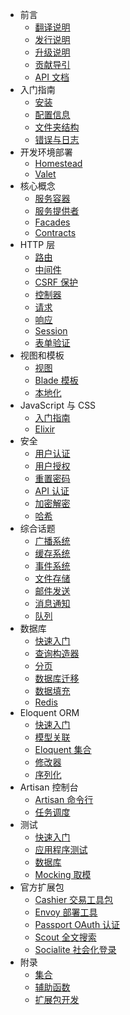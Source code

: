 - 前言
    - [翻译说明](/docs/{{version}}/about)
    - [发行说明](/docs/{{version}}/releases)
    - [升级说明](/docs/{{version}}/upgrade)
    - [贡献导引](/docs/{{version}}/contributions)
    - [API 文档](/api/{{version}})
- 入门指南
    - [安装](/docs/{{version}}/installation)
    - [配置信息](/docs/{{version}}/configuration)
    - [文件夹结构](/docs/{{version}}/structure)
    - [错误与日志](/docs/{{version}}/errors)
- 开发环境部署
    - [Homestead](/docs/{{version}}/homestead)
    - [Valet](/docs/{{version}}/valet)
- 核心概念
    - [服务容器](/docs/{{version}}/container)
    - [服务提供者](/docs/{{version}}/providers)
    - [Facades](/docs/{{version}}/facades)
    - [Contracts](/docs/{{version}}/contracts)
- HTTP 层
    - [路由](/docs/{{version}}/routing)
    - [中间件](/docs/{{version}}/middleware)
    - [CSRF 保护](/docs/{{version}}/csrf)
    - [控制器](/docs/{{version}}/controllers)
    - [请求](/docs/{{version}}/requests)
    - [响应](/docs/{{version}}/responses)
    - [Session](/docs/{{version}}/session)
    - [表单验证](/docs/{{version}}/validation)
- 视图和模板
    - [视图](/docs/{{version}}/views)
    - [Blade 模板](/docs/{{version}}/blade)
    - [本地化](/docs/{{version}}/localization)
- JavaScript 与 CSS
    - [入门指南](/docs/{{version}}/frontend)
    - [Elixir](/docs/{{version}}/elixir)
- 安全
    - [用户认证](/docs/{{version}}/authentication)
    - [用户授权](/docs/{{version}}/authorization)
    - [重置密码](/docs/{{version}}/passwords)
    - [API 认证](/docs/{{version}}/passport)
    - [加密解密](/docs/{{version}}/encryption)
    - [哈希](/docs/{{version}}/hashing)
- 综合话题
    - [广播系统](/docs/{{version}}/broadcasting)
    - [缓存系统](/docs/{{version}}/cache)
    - [事件系统](/docs/{{version}}/events)
    - [文件存储](/docs/{{version}}/filesystem)
    - [邮件发送](/docs/{{version}}/mail)
    - [消息通知](/docs/{{version}}/notifications)
    - [队列](/docs/{{version}}/queues)
- 数据库
    - [快速入门](/docs/{{version}}/database)
    - [查询构造器](/docs/{{version}}/queries)
    - [分页](/docs/{{version}}/pagination)
    - [数据库迁移](/docs/{{version}}/migrations)
    - [数据填充](/docs/{{version}}/seeding)
    - [Redis](/docs/{{version}}/redis)
- Eloquent ORM
    - [快速入门](/docs/{{version}}/eloquent)
    - [模型关联](/docs/{{version}}/eloquent-relationships)
    - [Eloquent 集合](/docs/{{version}}/eloquent-collections)
    - [修改器](/docs/{{version}}/eloquent-mutators)
    - [序列化](/docs/{{version}}/eloquent-serialization)
- Artisan 控制台
    - [Artisan 命令行](/docs/{{version}}/artisan)
    - [任务调度](/docs/{{version}}/scheduling)
- 测试
    - [快速入门](/docs/{{version}}/testing)
    - [应用程序测试](/docs/{{version}}/application-testing)
    - [数据库](/docs/{{version}}/database-testing)
    - [Mocking 取模](/docs/{{version}}/mocking)
- 官方扩展包
    - [Cashier 交易工具包](/docs/{{version}}/billing)
    - [Envoy 部署工具](/docs/{{version}}/envoy)
    - [Passport OAuth 认证](/docs/{{version}}/passport)
    - [Scout 全文搜索](/docs/{{version}}/scout)
    - [Socialite 社会化登录](https://github.com/laravel/socialite)
- 附录
    - [集合](/docs/{{version}}/collections)
    - [辅助函数](/docs/{{version}}/helpers)
    - [扩展包开发](/docs/{{version}}/packages)